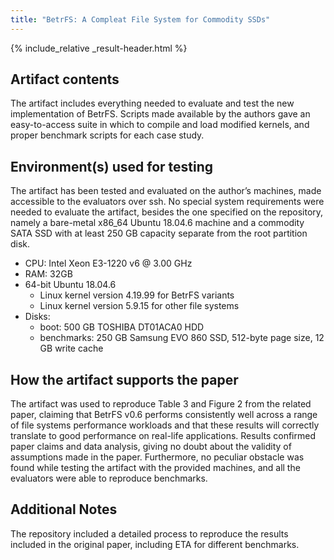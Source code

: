 ```yaml
---
title: "BetrFS: A Compleat File System for Commodity SSDs"
---
```


{% include_relative _result-header.html %}

## Artifact contents

The artifact includes everything needed to evaluate and test the new implementation of BetrFS. Scripts made available by the authors gave an easy-to-access suite in which to compile and load modified kernels, and proper benchmark scripts for each case study.

## Environment(s) used for testing

The artifact has been tested and evaluated on the author’s machines, made accessible to the evaluators over ssh. No special system requirements were needed to evaluate the artifact, besides the one specified on the repository, namely a bare-metal x86_64 Ubuntu 18.04.6 machine and a commodity SATA SSD with at least 250 GB capacity separate from the root partition disk.

* CPU: Intel Xeon E3-1220 v6 @ 3.00 GHz
* RAM: 32GB
* 64-bit Ubuntu 18.04.6
    * Linux kernel version 4.19.99 for BetrFS variants
    * Linux kernel version 5.9.15 for other file systems
* Disks:
    * boot: 500 GB TOSHIBA DT01ACA0 HDD
    * benchmarks:  ​​250 GB Samsung EVO 860 SSD, 512-byte page size, 12 GB write cache

## How the artifact supports the paper

The artifact was used to reproduce Table 3 and Figure 2 from the related paper, claiming that BetrFS v0.6 performs consistently well across a range of file systems performance workloads and that these results will correctly translate to good performance on real-life applications. Results confirmed paper claims and data analysis, giving no doubt about the validity of assumptions made in the paper. Furthermore, no peculiar obstacle was found while testing the artifact with the provided machines, and all the evaluators were able to reproduce benchmarks.

## Additional Notes

The repository included a detailed process to reproduce the results included in the original paper, including ETA for different benchmarks.